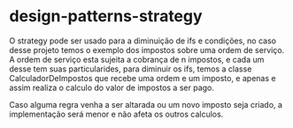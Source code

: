 # design-patterns-strategy

O strategy pode ser usado para a diminuição de ifs e condições, no caso desse projeto 
temos o exemplo dos impostos sobre uma ordem de serviço.
A ordem de serviço esta sujeita a cobrança de n impostos, e cada um desse tem suas particularides, para diminuir os ifs, temos a classe CalculadorDeImpostos que recebe uma ordem e um imposto, 
e apenas e assim realiza o calculo do valor de impostos a ser pago. 

Caso alguma regra venha a ser altarada ou um novo imposto seja criado, a implementação será menor
e não afeta os outros calculos.
